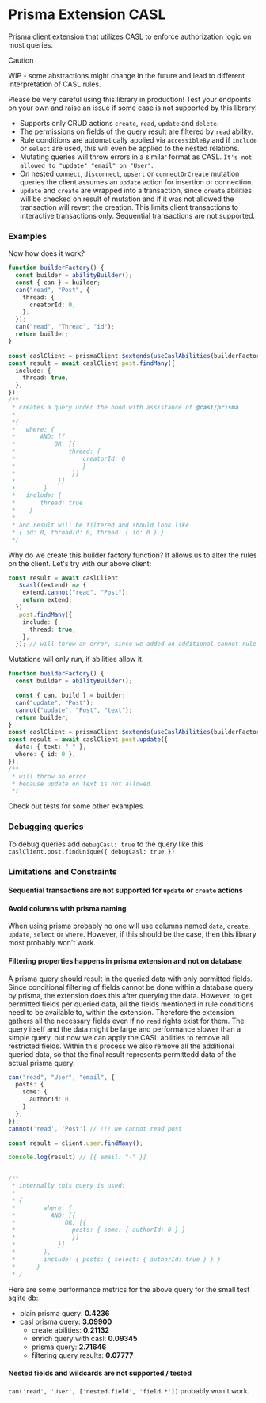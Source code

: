 # Prisma Extension CASL

[Prisma client extension](https://www.prisma.io/docs/orm/prisma-client/client-extensions) that utilizes [CASL](https://casl.js.org/) to enforce authorization logic on most queries.

> [!CAUTION]
>
> WIP - some abstractions might change in the future and lead to different interpretation of CASL rules.
>
> Please be very careful using this library in production! Test your endpoints on your own and raise an issue if some case is not supported by this library!

- Supports only CRUD actions `create`, `read`, `update` and `delete`.
- The permissions on fields of the query result are filtered by `read` ability.
- Rule conditions are automatically applied via `accessibleBy` and if `include` or `select` are used, this will even be applied to the nested relations.
- Mutating queries will throw errors in a similar format as CASL. `It's not allowed to "update" "email" on "User"`.
- On nested `connect`, `disconnect`, `upsert` or `connectOrCreate` mutation queries the client assumes an `update` action for insertion or connection.
- `update` and `create` are wrapped into a transaction, since `create` abilities will be checked on result of mutation and if it was not allowed the transaction will revert the creation. This limits client transactions to interactive transactions only. Sequential transactions are not supported.

### Examples

Now how does it work?

```ts
function builderFactory() {
  const builder = abilityBuilder();
  const { can } = builder;
  can("read", "Post", {
    thread: {
      creatorId: 0,
    },
  });
  can("read", "Thread", "id");
  return builder;
}

const caslClient = prismaClient.$extends(useCaslAbilities(builderFactory));
const result = await caslClient.post.findMany({
  include: {
    thread: true,
  },
});
/**
 * creates a query under the hood with assistance of @casl/prisma
 *
 *{
 *   where: {
 *       AND: [{
 *           OR: [{
 *               thread: {
 *                   creatorId: 0
 *                   }
 *                }]
 *            }]
 *        }
 *   include: {
 *       thread: true
 *    }
 *
 * and result will be filtered and should look like
 * { id: 0, threadId: 0, thread: { id: 0 } }
 */
```

Why do we create this builder factory function? It allows us to alter the rules on the client. Let's try with our above client:

```ts
const result = await caslClient
  .$casl((extend) => {
    extend.cannot("read", "Post");
    return extend;
  })
  .post.findMany({
    include: {
      thread: true,
    },
  }); // will throw an error, since we added an additional cannot rule to post!
```

Mutations will only run, if abilities allow it.

```ts
function builderFactory() {
  const builder = abilityBuilder();

  const { can, build } = builder;
  can("update", "Post");
  cannot("update", "Post", "text");
  return builder;
}
const caslClient = prismaClient.$extends(useCaslAbilities(builderFactory));
const result = await caslClient.post.update({
  data: { text: "-" },
  where: { id: 0 },
});
/**
 * will throw an error
 * because update on text is not allowed
 */
```

Check out tests for some other examples.

### Debugging queries

To debug queries add `debugCasl: true` to the query like this `caslClient.post.findUnique({ debugCasl: true })`

### Limitations and Constraints

#### Sequential transactions are not supported for `update` or `create` actions

#### Avoid columns with prisma naming

When using prisma probably no one will use columns named `data`, `create`, `update`, `select` or `where`. However, if this should be the case, then this library most probably won't work.

#### Filtering properties happens in prisma extension and not on database

A prisma query should result in the queried data with only permitted fields.
Since conditional filtering of fields cannot be done within a database query by prisma, the extension does this after querying the data. However, to get permitted fields per queried data, all the fields mentioned in rule conditions need to be available to, within the extension. Therefore the extension gathers all the necessary fields even if no `read` rights exist for them. The query itself and the data might be large and performance slower than a simple query, but now we can apply the CASL abilities to remove all restricted fields. Within this process we also remove all the additional queried data, so that the final result represents permittedd data of the actual prisma query.

```ts
can("read", "User", "email", {
  posts: {
    some: {
      authorId: 0,
    }
  },
});
cannot('read', 'Post') // !!! we cannot read post

const result = client.user.findMany();

console.log(result) // [{ email: "-" }]


/**
 * internally this query is used:
 *
 * {
 *        where: {
 *          AND: [{
 *              OR: [{
 *                posts: { some: { authorId: 0 } }
 *                }]
 *            }]
 *        },
 *        include: { posts: { select: { authorId: true } } }
 *      }
 * /
```

Here are some performance metrics for the above query for the small test sqlite db:

- plain prisma query: **0.4236**
- casl prisma query: **3.09900**
  - create abilities: **0.21132**
  - enrich query with casl: **0.09345**
  - prisma query: **2.71646**
  - filtering query results: **0.07777**

#### Nested fields and wildcards are not supported / tested

`can('read', 'User', ['nested.field', 'field.*'])` probably won't work.
